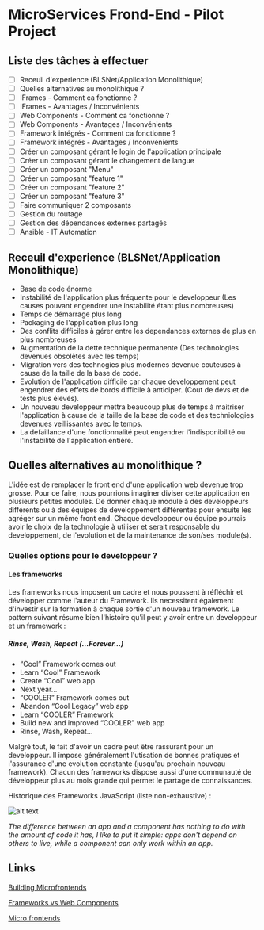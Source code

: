 # MicroServices Frond-End - Pilot Project

## Liste des tâches à effectuer

- [ ] Receuil d'experience (BLSNet/Application Monolithique)
- [ ] Quelles alternatives au monolithique ?
- [ ] IFrames - Comment ca fonctionne ?
- [ ] IFrames - Avantages / Inconvénients 
- [ ] Web Components - Comment ca fonctionne ?
- [ ] Web Components - Avantages / Inconvénients
- [ ] Framework intégrés - Comment ca fonctionne ?
- [ ] Framework intégrés - Avantages / Inconvénients
- [ ] Créer un composant gérant le login de l'application 
principale
- [ ] Créer un composant gérant le changement de langue
- [ ] Créer un composant "Menu"
- [ ] Créer un composant "feature 1"
- [ ] Créer un composant "feature 2"
- [ ] Créer un composant "feature 3"
- [ ] Faire communiquer 2 composants 
- [ ] Gestion du routage
- [ ] Gestion des dépendances externes partagés
- [ ] Ansible - IT Automation

## Receuil d'experience (BLSNet/Application Monolithique)

- Base de code énorme
- Instabilité de l'application plus fréquente pour le 
developpeur (Les causes pouvant engendrer une instabilité étant
plus nombreuses)
- Temps de démarrage plus long
- Packaging de l'application plus long
- Des conflits difficiles à gérer entre les dependances 
externes de plus en plus nombreuses
- Augmentation de la dette technique permanente (Des technologies 
devenues obsolètes avec les temps)
- Migration vers des technogies plus modernes devenue couteuses
à cause de la taille de la base de code.
- Evolution de l'application difficile car chaque developpement peut
engendrer des effets de bords difficile à anticiper. (Cout de devs
et de tests plus élevés).
- Un nouveau developpeur mettra beaucoup plus de temps à maitriser
l'application à cause de la taille de la base de code et des
techniologies devenues veillissantes avec le temps.
- La defaillance d'une fonctionnalité peut engendrer 
l'indisponibilité ou l'instabilité de l'application entière.

## Quelles alternatives au monolithique ?

L'idée est de remplacer le front end d'une application web
devenue trop grosse. Pour ce faire, nous pourrions 
imaginer diviser cette application en plusieurs petites 
modules. De donner chaque module à des developpeurs différents 
ou à des équipes de developpement différentes pour ensuite les 
agréger sur un même front end. Chaque developpeur ou équipe
pourrais avoir le choix de la technologie à utiliser et 
serait responsable du developpement, de l'evolution et de la
maintenance de son/ses module(s).

### Quelles options pour le developpeur ?

#### Les frameworks

Les frameworks nous imposent un cadre et nous poussent à
réfléchir et développer comme l'auteur du Framework.
Ils necessitent également d'investir sur la formation à
chaque sortie d'un nouveau framework.
Le pattern suivant résume bien l'histoire qu'il peut y avoir
entre un developpeur et un framework :

##### Rinse, Wash, Repeat (…Forever…)

- “Cool” Framework comes out
- Learn “Cool” Framework
- Create “Cool” web app
- Next year…
- “COOLER” Framework comes out
- Abandon “Cool Legacy” web app
- Learn “COOLER” Framework
- Build new and improved “COOLER” web app
- Rinse, Wash, Repeat... 

Malgré tout, le fait d'avoir un cadre peut être rassurant pour un developpeur.
Il impose généralement l'utisation de bonnes pratiques et 
l'assurance d'une evolution constante (jusqu'au prochain
nouveau framework).
Chacun des frameworks dispose aussi d'une communauté de 
développeur plus au mois grande qui permet le partage de 
connaissances.

Historique des Frameworks JavaScript (liste non-exhaustive) :

![alt text](https://cdn-images-1.medium.com/max/800/1*V3Dyq3LSEElX4u3EQTUBrQ.png)


_The difference between an app and a component has nothing to do with the amount of code it has, I like to put it simple: apps don't depend on others to live, while a component can only work within an app._

## Links

[Building Microfrontends](https://medium.com/@_rchaves_/building-microfrontends-part-i-creating-small-apps-710d709b48b7)

[Frameworks vs Web Components](https://medium.com/@oneeezy/frameworks-vs-web-components-9a7bd89da9d4)

[Micro frontends](https://medium.com/@tomsoderlund/micro-frontends-a-microservice-approach-to-front-end-web-development-f325ebdadc16)
